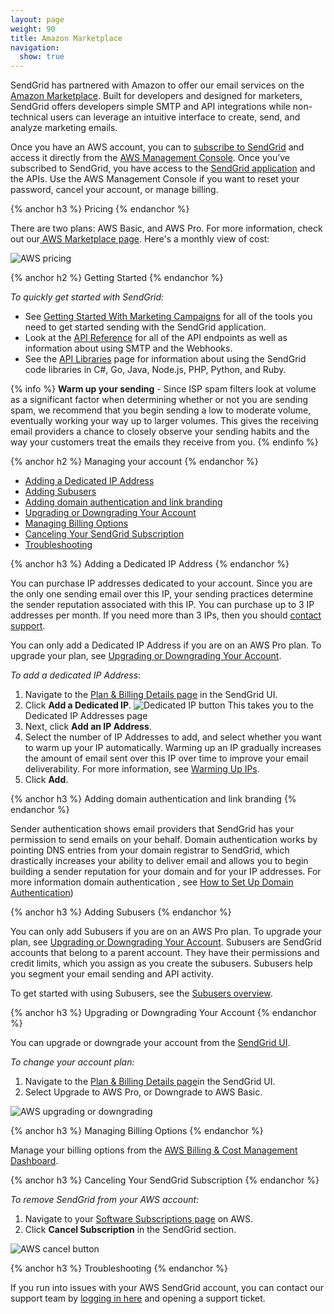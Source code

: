 ```yaml
---
layout: page
weight: 90
title: Amazon Marketplace
navigation:
  show: true
---
```

SendGrid has partnered with Amazon to offer our email services on the [Amazon Marketplace](https://console.aws.amazon.com/). Built for developers and designed for marketers, SendGrid offers developers simple SMTP and API integrations while non-technical users can leverage an intuitive interface to create, send, and analyze marketing emails.

Once you have an AWS account, you can to [subscribe to SendGrid](https://aws.amazon.com/marketplace/pp/B074CQY6KB) and access it directly from the [AWS Management Console](https://console.aws.amazon.com/). Once you’ve subscribed to SendGrid, you have access to the [SendGrid application](https://app.sendgrid.com/) and the APIs. Use the AWS Management Console if you want to reset your password, cancel your account, or manage billing.

{% anchor h3 %}
Pricing
{% endanchor %}

There are two plans: AWS Basic, and AWS Pro. For more information, check out our[ AWS Marketplace page](https://aws.amazon.com/marketplace/pp/B074CQY6KB). Here's a monthly view of cost:

![]({{root_url}}/images/aws_pricing.png "AWS pricing")

{% anchor h2 %}
Getting Started
{% endanchor %}

*To quickly get started with SendGrid:*

- See [Getting Started With Marketing Campaigns]({{root_url}}/User_Guide/Marketing_Campaigns/getting_started.html) for all of the tools you need to get started sending with the SendGrid application.
- Look at the [API Reference]({{root_url}}/API_Reference/api_v3.html) for all of the API endpoints as well as information about using SMTP and the Webhooks.
- See the [API Libraries]({{root_url}}/Integrate/libraries.html) page for information about using the SendGrid code libraries in C#, Go, Java, Node.js, PHP, Python, and Ruby.

{% info %}
**Warm up your sending** - Since ISP spam filters look at volume as a significant factor when determining whether or not you are sending spam, we recommend that you begin sending a low to moderate volume, eventually working your way up to larger volumes. This gives the receiving email providers a chance to closely observe your sending habits and the way your customers treat the emails they receive from you.
{% endinfo %}

{% anchor h2 %}
Managing your account
{% endanchor %}

- [Adding a Dedicated IP Address](#-Adding-a-Dedicated-IP-Address)
- [Adding Subusers](#-Adding-Subusers)
- [Adding domain authentication and link branding](#-Adding-domain-authentication-and-link-branding)
- [Upgrading or Downgrading Your Account](#-Upgrading-or-Downgrading-Your-Account)
- [Managing Billing Options](#-Managing-Billing-Options)
- [Canceling Your SendGrid Subscription](#-Canceling-Your-SendGrid-Subscription)
- [Troubleshooting](#-Troubleshooting)

{% anchor h3 %}
Adding a Dedicated IP Address
{% endanchor %}

You can purchase IP addresses dedicated to your account. Since you are the only one sending email over this IP, your sending practices determine the sender reputation associated with this IP. You can purchase up to 3 IP addresses per month. If you need more than 3 IPs, then you should [contact support](https://support.sendgrid.com/hc/en-us).

You can only add a Dedicated IP Address if you are on an AWS Pro plan. To upgrade your plan, see [Upgrading or Downgrading Your Account](#-Upgrading-or-Downgrading-Your-Account).

*To add a dedicated IP Address*:

1. Navigate to the [Plan & Billing Details page](https://app.sendgrid.com/settings/billing) in the SendGrid UI.
1. Click **Add a Dedicated IP**. 
   ![]({{root_url}}/images/dedicated_ip_button.png "Dedicated IP button")
   This takes you to the Dedicated IP Addresses page 
1. Next, click **Add an IP Address**.
1. Select the number of IP Addresses to add, and select whether you want to warm up your IP automatically. Warming up an IP gradually increases the amount of email sent over this IP over time to improve your email deliverability. For more information, see [Warming Up IPs]({{root_url}}/Classroom/Deliver/Delivery_Introduction/warming_up_ips.html).
1. Click **Add**.

{% anchor h3 %}
Adding domain authentication and link branding 
{% endanchor %}

Sender authentication shows email providers that SendGrid has your permission to send emails on your behalf. Domain authentication works by pointing DNS entries from your domain registrar to SendGrid, which drastically increases your ability to deliver email and allows you to begin building a sender reputation for your domain and for your IP addresses. For more information domain authentication , see [How to Set Up Domain Authentication]({{root_url}}/help-support/getting-started/how-to-set-up-domain-authentication.html))

{% anchor h3 %}
Adding Subusers
{% endanchor %}

You can only add Subusers if you are on an AWS Pro plan. To upgrade your plan, see [Upgrading or Downgrading Your Account](#-Upgrading-or-Downgrading-Your-Account). Subusers are SendGrid accounts that belong to a parent account. They have their permissions and credit limits, which you assign as you create the subusers. Subusers help you segment your email sending and API activity.

To get started with using Subusers, see the [Subusers overview]({{root_url}}/User_Guide/Settings/Subusers/index.html).

{% anchor h3 %}
Upgrading or Downgrading Your Account
{% endanchor %}

You can upgrade or downgrade your account from the [SendGrid UI](https://app.sendgrid.com/settings/billing).

*To change your account plan:*

1. Navigate to the [Plan & Billing Details page](https://app.sendgrid.com/settings/billing)in the SendGrid UI.
1. Select Upgrade to AWS Pro, or Downgrade to AWS Basic.

![]({{root_url}}/images/aws_upgrade.png "AWS upgrading or downgrading")

{% anchor h3 %}
Managing Billing Options
{% endanchor %}

Manage your billing options from the [AWS Billing & Cost Management Dashboard](https://console.aws.amazon.com/billing/).

{% anchor h3 %}
Canceling Your SendGrid Subscription
{% endanchor %}

*To remove SendGrid from your AWS account:*

1. Navigate to your [Software Subscriptions page](https://aws.amazon.com/marketplace/library?productType=saas&ref_=lbr_tab_saas) on AWS.
1. Click **Cancel Subscription** in the SendGrid section.
            
![]({{root_url}}/images/aws_cancel.png "AWS cancel button")

{% anchor h3 %}
Troubleshooting
{% endanchor %}

If you run into issues with your AWS SendGrid account, you can contact our support team by [logging in here](https://support.sendgrid.com) and opening a support ticket.
